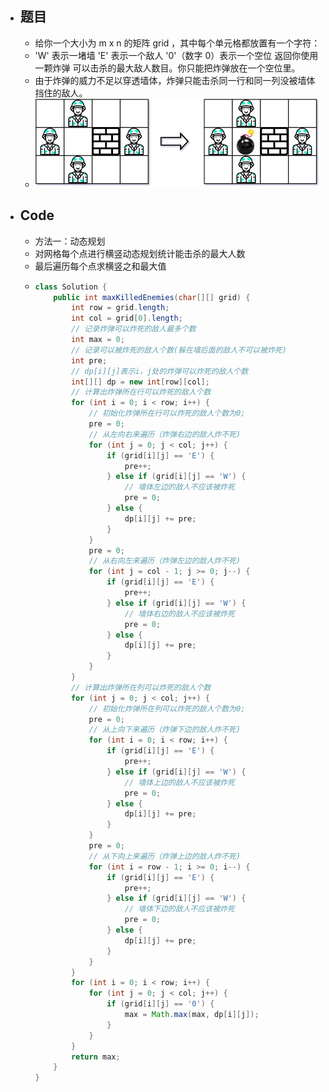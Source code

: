 - ## 题目
	- 给你一个大小为 m x n 的矩阵 grid ，其中每个单元格都放置有一个字符：
	- 'W' 表示一堵墙
	  'E' 表示一个敌人
	  '0'（数字 0）表示一个空位
	  返回你使用 一颗炸弹 可以击杀的最大敌人数目。你只能把炸弹放在一个空位里。
	- 由于炸弹的威力不足以穿透墙体，炸弹只能击杀同一行和同一列没被墙体挡住的敌人。
	- ![轰炸敌人_1.jpg](../assets/轰炸敌人_1_1674273526881_0.jpg)
- ## Code
	- 方法一：动态规划
	- 对网格每个点进行横竖动态规划统计能击杀的最大人数
	- 最后遍历每个点求横竖之和最大值
	- ```java
	  class Solution {
	      public int maxKilledEnemies(char[][] grid) {
	          int row = grid.length;
	          int col = grid[0].length;
	          // 记录炸弹可以炸死的敌人最多个数
	          int max = 0;
	          // 记录可以被炸死的敌人个数(躲在墙后面的敌人不可以被炸死)
	          int pre;
	          // dp[i][j]表示i，j处的炸弹可以炸死的敌人个数
	          int[][] dp = new int[row][col];
	          // 计算出炸弹所在行可以炸死的敌人个数
	          for (int i = 0; i < row; i++) {
	              // 初始化炸弹所在行可以炸死的敌人个数为0;
	              pre = 0;
	              // 从左向右来遍历（炸弹右边的敌人炸不死)
	              for (int j = 0; j < col; j++) {
	                  if (grid[i][j] == 'E') {
	                      pre++;
	                  } else if (grid[i][j] == 'W') {
	                      // 墙体左边的敌人不应该被炸死
	                      pre = 0;
	                  } else {
	                      dp[i][j] += pre;
	                  }
	              }
	              pre = 0;
	              // 从右向左来遍历（炸弹左边的敌人炸不死)
	              for (int j = col - 1; j >= 0; j--) {
	                  if (grid[i][j] == 'E') {
	                      pre++;
	                  } else if (grid[i][j] == 'W') {
	                      // 墙体右边的敌人不应该被炸死
	                      pre = 0;
	                  } else {
	                      dp[i][j] += pre;
	                  }
	              }
	          }
	          // 计算出炸弹所在列可以炸死的敌人个数
	          for (int j = 0; j < col; j++) {
	              // 初始化炸弹所在列可以炸死的敌人个数为0;
	              pre = 0;
	              // 从上向下来遍历（炸弹下边的敌人炸不死)
	              for (int i = 0; i < row; i++) {
	                  if (grid[i][j] == 'E') {
	                      pre++;
	                  } else if (grid[i][j] == 'W') {
	                      // 墙体上边的敌人不应该被炸死
	                      pre = 0;
	                  } else {
	                      dp[i][j] += pre;
	                  }
	              }
	              pre = 0;
	              // 从下向上来遍历（炸弹上边的敌人炸不死)
	              for (int i = row - 1; i >= 0; i--) {
	                  if (grid[i][j] == 'E') {
	                      pre++;
	                  } else if (grid[i][j] == 'W') {
	                      // 墙体下边的敌人不应该被炸死
	                      pre = 0;
	                  } else {
	                      dp[i][j] += pre;
	                  }
	              }
	          }
	          for (int i = 0; i < row; i++) {
	              for (int j = 0; j < col; j++) {
	                  if (grid[i][j] == '0') {
	                      max = Math.max(max, dp[i][j]);
	                  }
	              }
	          }
	          return max;
	      }
	  }
	  ```